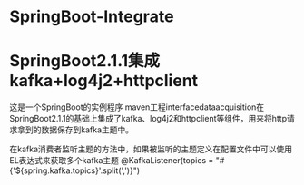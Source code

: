# SpringBoot-Integrate
SpringBoot2.1.1集成kafka+log4j2+httpclient
==================================================
这是一个SpringBoot的实例程序
maven工程interfacedataacquisition在SpringBoot2.1.1的基础上集成了kafka、log4j2和httpclient等组件，用来将http请求拿到的数据保存到kafka主题中。

在kafka消费者监听主题的方法中，如果被监听的主题定义在配置文件中可以使用EL表达式来获取多个kafka主题
@KafkaListener(topics = "#{'${spring.kafka.topics}'.split(',')}")

